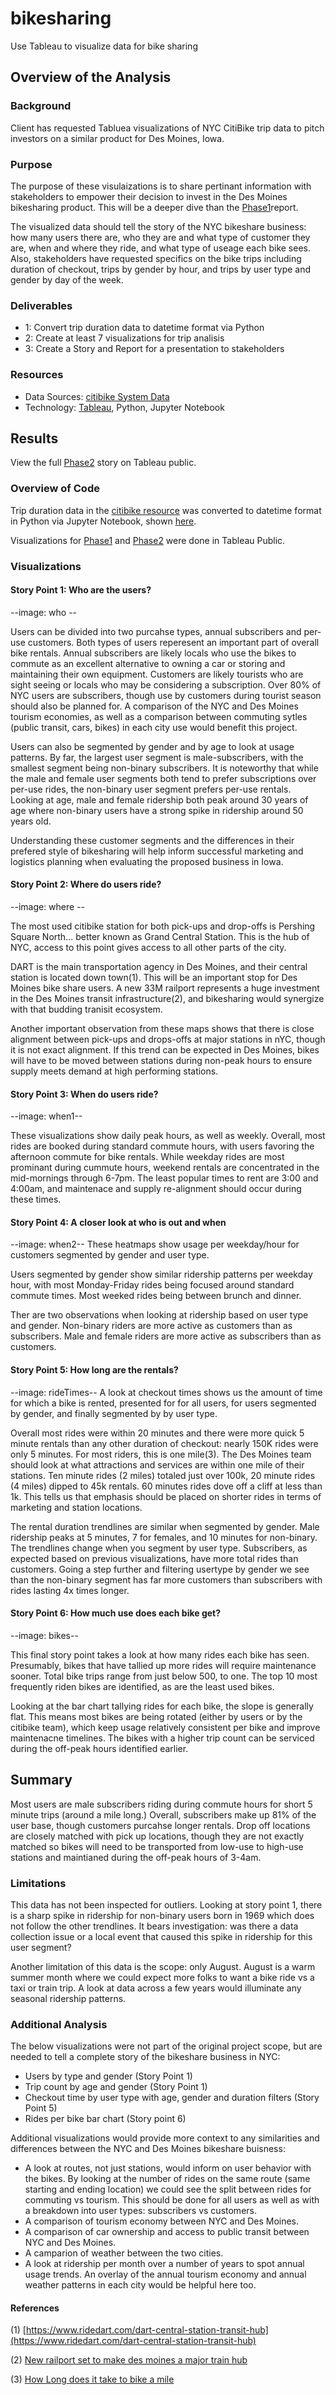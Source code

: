 # bikesharing
 Use Tableau to visualize data for bike sharing

## Overview of the Analysis
 
### Background
Client has requested Tabluea visualizations of NYC CitiBike trip data to pitch investors on a similar product for Des Moines, Iowa.

### Purpose
The purpose of these visulaizations is to share pertinant information with stakeholders to empower their decision to invest in the Des Moines bikesharing product.  This will be a deeper dive than the [Phase1](https://public.tableau.com/views/CitiBikeNYC_Phase1/NYCCitiBikeStoryPhase1?:language=en-US&publish=yes&:display_count=n&:origin=viz_share_link)report. 

The visualized data should tell the story of the NYC bikeshare business: how many users there are, who they are and what type of customer they are, when and where they ride, and what type of useage each bike sees. Also, stakeholders have requested specifics on the bike trips including duration of checkout, trips by gender by hour, and trips by user type and gender by day of the week. 

### Deliverables
 - 1: Convert trip duration data to datetime format via Python
 - 2: Create at least 7 visualizations for trip analisis
 - 3: Create a Story and Report for a presentation to stakeholders
 
### Resources
 - Data Sources: [citibike System Data](https://ride.citibikenyc.com/system-data)
 - Technology: [Tableau](https://public.tableau.com/s/), Python, Jupyter Notebook

## Results
View the full [Phase2](https://public.tableau.com/views/CitiBikeNYC_Phase2/NYCStory?:language=en-US&publish=yes&:display_count=n&:origin=viz_share_link) story on Tableau public. 

### Overview of Code
Trip duration data in the [citibike resource](https://ride.citibikenyc.com/system-data) was converted to datetime format in Python via Jupyter Notebook, shown [here](https://github.com/aberloro/bikesharing/blob/main/NYC_CitiBike_Challenge.ipynb).

Visualizations for [Phase1](https://public.tableau.com/views/CitiBikeNYC_Phase1/NYCCitiBikeStoryPhase1?:language=en-US&publish=yes&:display_count=n&:origin=viz_share_link) and [Phase2](https://public.tableau.com/views/CitiBikeNYC_Phase2/NYCStory?:language=en-US&publish=yes&:display_count=n&:origin=viz_share_link) were done in Tableau Public. 

### Visualizations 
#### Story Point 1: Who are the users?

--image: who --

Users can be divided into two purcahse types, annual subscribers and per-use customers.  Both types of users reperesent an important part of overall bike rentals.  Annual subscribers are likely locals who use the bikes to commute as an excellent alternative to owning a car or storing and maintaining their own equipment.  Customers are likely tourists who are sight seeing or locals who may be considering a subscription.  Over 80% of NYC users are subscribers, though use by customers during tourist season should also be planned for. A comparison of the NYC and Des Moines tourism economies, as well as a comparison between commuting sytles (public transit, cars, bikes) in each city use would benefit this project. 

Users can also be segmented by gender and by age to look at usage patterns.  By far, the largest user segment is male-subscribers, with the smallest segment being non-binary subscribers.  It is noteworthy that while the male and female user segments both tend to prefer subscriptions over per-use rides, the non-binary user segment prefers per-use rentals.  Looking at age, male and female ridership both peak around 30 years of age where non-binary users have a strong spike in ridership around 50 years old.  

Understanding these customer segments and the differences in their prefered style of bikesharing will help inform successful marketing and logistics planning when evaluating the proposed business in Iowa.  

 #### Story Point 2: Where do users ride?
--image: where --

The most used citibike station for both pick-ups and drop-offs is Pershing Square North... better known as Grand Central Station.  This is the hub of NYC, access to this point gives access to all other parts of the city. 

DART is the main transportation agency in Des Moines, and their central station is located down town(1).  This will be an important stop for Des Moines bike share users. A new 33M railport represents a huge investment in the Des Moines transit infrastructure(2), and bikesharing would synergize with that budding tranisit ecosystem. 

Another important observation from these maps shows that there is close alignment between pick-ups and drops-offs at major stations in nYC, though it is not exact alignment. If this trend can be expected in Des Moines, bikes will have to be moved between stations during non-peak hours to ensure supply meets demand at high performing stations.  

#### Story Point 3: When do users ride?
--image: when1--

These visualizations show daily peak hours, as well as weekly.  Overall, most rides are booked during standard commute hours, with users favoring the afternoon commute for bike rentals.  While weekday rides are most prominant during cummute hours, weekend rentals are concentrated in the mid-mornings through 6-7pm.  The least popular times to rent are 3:00 and 4:00am, and maintenace and supply re-alignment should occur during these times. 

#### Story Point 4: A closer look at who is out and when
--image: when2--
These heatmaps show usage per weekday/hour for customers segmented by gender and user type.  

Users segmented by gender show similar ridership patterns per weekday hour, with  most Monday-Friday rides being focused around standard commute times.  Most weeked rides being between brunch and dinner.  

Ther are two observations when looking at ridership based on user type and gender.  Non-binary riders are more active as customers than as subscribers.  Male and female riders are more active as subscribers than as customers. 

#### Story Point 5: How long are the rentals?
--image: rideTimes--
A look at checkout times shows us the amount of time for which a bike is rented, presented for for all users, for users segmented by gender, and finally segmented by by user type. 

Overall most rides were within 20 minutes and there were more quick 5 minute rentals than any other duration of checkout: nearly 150K rides were only 5 minutes. For most riders, this is one mile(3). The Des Moines team should look at what attractions and services are within one mile of their stations. Ten minute rides (2 miles) totaled just over 100k, 20 minute rides (4 miles) dipped to 45k rentals.  60 minutes rides dove off a cliff at less than 1k.  This tells us that emphasis should be placed on shorter rides in terms of marketing and station locations. 

The rental duration trendlines are similar when segmented by gender.  Male ridership peaks at 5 minutes, 7 for females, and 10 minutes for non-binary.  The trendlines change when you segment by user type.  Subscribers, as expected based on previous visualizations, have more total rides than customers.  Going a step further and filtering usertype by gender we see than the non-binary segment has far more customers than subscribers with rides lasting 4x times longer.

#### Story Point 6: How much use does each bike get?
--image: bikes--

This final story point takes a look at how many rides each bike has seen. Presumably, bikes that have tallied up more rides will require maintenance sooner.  Total bike trips range from just below 500, to one.  The top 10 most frequently riden bikes are identified, as are the least used bikes.  

Looking at the bar chart tallying rides for each bike, the slope is generally flat. This means most bikes are being rotated (either by users or by the citibike team), which keep usage relatively consistent per bike and improve maintenacne timelines.  The bikes with a higher trip count can be serviced during the off-peak hours identified earlier. 
 
## Summary
Most users are male subscribers riding during commute hours for short 5 minute trips (around a mile long.)  Overall, subscribers make up 81% of the user base, though customers purcahse longer rentals.  Drop off locations are closely matched with pick up locations, though they are not exactly matched so bikes will need to be transported from low-use to high-use stations and maintianed during the off-peak hours of 3-4am. 

### Limitations
This data has not been inspected for outliers. Looking at story point 1, there is a sharp spike in ridership for non-binary users born in 1969 which does not follow the other trendlines.  It bears investigation: was there a data collection issue or a local event that caused this spike in ridership for this user segment?

Another limitation of this data is the scope: only August.  August is a warm summer month where we could expect more folks to want a bike ride vs a taxi or train trip.  A look at data across a few years would illuminate any seasonal ridership patterns.    

### Additional Analysis 

The below visualizations were not part of the original project scope, but are needed to tell a complete story of the bikeshare business in NYC:
 - Users by type and gender (Story Point 1)
 - Trip count by age and gender (Story Point 1)
 - Checkout time by user type with age, gender and duration filters (Story Point 5)
 - Rides per bike bar chart (Story point 6)
 
Additional visualizations would provide more context to any similarities and differences between the NYC and Des Moines bikeshare buisness:

 - A look at routes, not just stations, would inform on user behavior with the bikes. By looking at the number of rides on the same route (same starting and ending location) we could see the split between rides for commuting vs tourism. This should be done for all users as well as with a breakdown into user types: subscribers vs customers. 
 - A comparison of tourism economy between NYC and Des Moines.
 - A comparison of car ownership and access to public transit between NYC and Des Moines.
- A camparion of weather between the two cities.
- A look at ridership per month over a number of years to spot annual usage trends. An overlay of the annual tourism economy and annual weather patterns in each city would be helpful here too.  

#### References
(1) [https://www.ridedart.com/dart-central-station-transit-hub](https://www.ridedart.com/dart-central-station-transit-hub)

(2) [New railport set to make des moines a major train hub](https://www.kcci.com/article/iowa-new-railport-set-to-make-des-moines-a-major-train-hub/39139078)

(3) [How Long does it take to bike a mile](https://www.bikethesites.com/how-long-does-it-take-to-bike-a-mile/) 